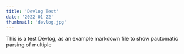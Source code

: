 ```yaml
---
title: 'Devlog Test'
date: '2022-01-22'
thumbnail: 'devlog.jpg'
---
```


This is a test Devlog, as an example markdown file to show pautomatic parsing of multiple